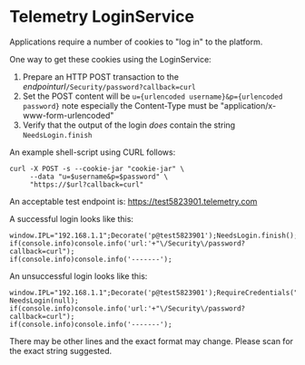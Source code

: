 Telemetry LoginService
======================

Applications require a number of cookies to "log in" to the platform.

One way to get these cookies using the LoginService:

1. Prepare an HTTP POST transaction to the *endpointurl*`/Security/password?callback=curl`
2. Set the POST content will be `u={urlencoded username}&p={urlencoded password}` note especially the Content-Type must be "application/x-www-form-urlencoded"
3. Verify that the output of the login *does* contain the string `NeedsLogin.finish`

An example shell-script using CURL follows:

    curl -X POST -s --cookie-jar "cookie-jar" \
         --data "u=$username&p=$password" \
         "https://$url?callback=curl"

An acceptable test endpoint is: https://test5823901.telemetry.com

A successful login looks like this:

    window.IPL="192.168.1.1";Decorate('p@test5823901');NeedsLogin.finish();
    if(console.info)console.info('url:'+"\/Security\/password?callback=curl");
    if(console.info)console.info('-------');

An unsuccessful login looks like this:

    window.IPL="192.168.1.1";Decorate('p@test5823901');RequireCredentials("Password");
    NeedsLogin(null);
    if(console.info)console.info('url:'+"\/Security\/password?callback=curl");
    if(console.info)console.info('-------');

There may be other lines and the exact format may change. Please scan for the exact string suggested.



